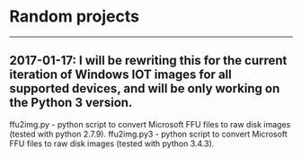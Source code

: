 # Random projects

-----
2017-01-17: I will be rewriting this for the current iteration of Windows IOT images for all supported devices, and will be only working on the Python 3 version.
-----
ffu2img.py   - python script to convert Microsoft FFU files to raw disk images (tested with python 2.7.9).
ffu2img.py3  - python script to convert Microsoft FFU files to raw disk images (tested with python 3.4.3).
